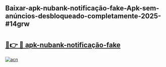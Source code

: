 ## Baixar-apk-nubank-notificação-fake-Apk-sem-anúncios-desbloqueado-completamente-2025-#14grw

# <h2><a href="https://ainizakaria.my?title=apk-nubank-notificação-fake&ref=20M">🔗👉 🔴 apk-nubank-notificação-fake</a></h2>

[![acn](https://github.com/user-attachments/assets/0f9c940e-d8b0-45ae-aac7-cd30a18b3e1c)](https://ainizakaria.my?title=apk-nubank-notificação-fake&ref=20M)

